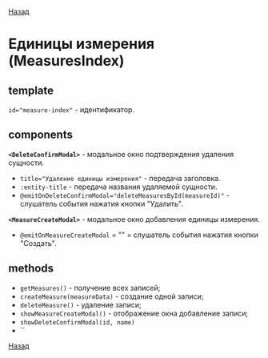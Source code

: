 [Назад](index.html)

# Единицы измерения (MeasuresIndex)

## template

`id="measure-index"` - идентификатор.

## components

**`<DeleteConfirmModal>`** - модальное окно подтверждения удаления сущности.

- `title="Удаление единицы измерения"` - передача заголовка.
- `:entity-title` - передача названия удаляемой сущности.
- `@emitOnDeleteConfirmModal="deleteMeasuresById(measureId)"` - слушатель события нажатия кнопки "Удалить".

**`<MeasureCreateModal>`** - модальное окно добавления единицы измерения.

- `@emitOnMeasureCreateModal` = "" = слушатель события нажатия кнопки "Создать".

## methods
- `getMeasures()` - получение всех записей;
- `createMeasure(measureData)` - создание одной записи;
- `deleteMeasure()` - удаление записи;
- `showMeasureCreateModal()` - отображение окна добавление записи;
- `showDeleteConfirmModal(id, name)`
- ``


[Назад](index.html)
